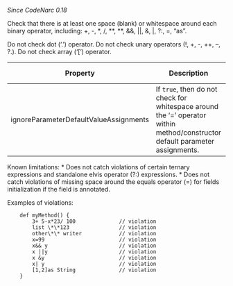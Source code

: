 *Since CodeNarc 0.18*

Check that there is at least one space (blank) or whitespace around each
binary operator, including: +, -, \*, /, \*\*, \*\*, &&, ||, &, |, ?:,
=, “as”.

Do not check dot (‘.’) operator. Do not check unary operators (!, +, -,
++, –, ?.). Do not check array (‘\[’) operator.

<table>
<colgroup>
<col style="width: 40%" />
<col style="width: 33%" />
<col style="width: 25%" />
</colgroup>
<thead>
<tr class="header">
<th>Property</th>
<th>Description</th>
<th>Default Value</th>
</tr>
</thead>
<tbody>
<tr class="odd">
<td>ignoreParameterDefaultValueAssignments</td>
<td>If <code>true</code>, then do not check for whitespace around the ‘=’ operator within method/constructor default parameter assignments.</td>
<td><code>true</code></td>
</tr>
</tbody>
</table>

Known limitations: \* Does not catch violations of certain ternary
expressions and standalone elvis operator (?:) expressions. \* Does not
catch violations of missing space around the equals operator (=) for
fields initialization if the field is annotated.

Examples of violations:

        def myMethod() {
            3+ 5-x*23/ 100              // violation
            list \*\*123                // violation
            other\*\* writer            // violation
            x=99                        // violation
            x&& y                       // violation
            x ||y                       // violation
            x &y                        // violation
            x| y                        // violation
            [1,2]as String              // violation
        }
